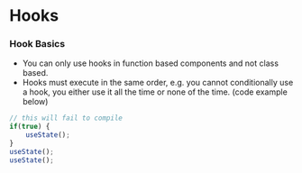 # Hooks 

### Hook Basics 
  
* You can only use hooks in function based components and not class based.
* Hooks must execute in the same order, e.g. you cannot conditionally use a hook, you either use it all the time or none of the time. (code example below)
```javascript react
// this will fail to compile
if(true) {
    useState(); 
}
useState(); 
useState();
```
  